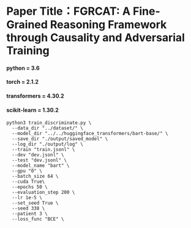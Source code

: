 # Paper Title：FGRCAT: A Fine-Grained Reasoning Framework through Causality and Adversarial Training


#### python = 3.6
#### torch = 2.1.2
#### transformers = 4.30.2
#### scikit-learn = 1.30.2





  ```shell
  python3 train_discriminate.py \
    --data_dir "../dataset/" \
    --model_dir "../../huggingface_transformers/bart-base/" \
    --save_dir "./output/saved_model" \
    --log_dir "./output/log" \
    --train "train.jsonl" \
    --dev "dev.jsonl" \
    --test "dev.jsonl" \
    --model_name "bart" \
    --gpu "0" \
    --batch_size 64 \
    --cuda True\
    --epochs 50 \
    --evaluation_step 200 \
    --lr 1e-5 \
    --set_seed True \
    --seed 338 \
    --patient 3 \
    --loss_func "BCE" \
  ```

